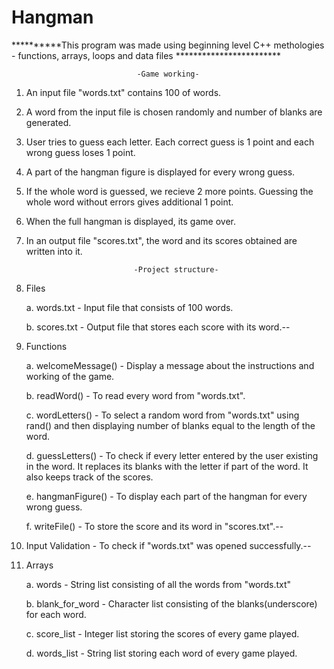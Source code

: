 # Hangman

**********This program was made using beginning level C++ methologies - functions, arrays, loops and data files ************************

                                
                                -Game working-
 
1. An input file "words.txt" contains 100 of words.
2. A word from the input file is chosen randomly and number of blanks are generated.
3. User tries to guess each letter. Each correct guess is 1 point and each wrong guess loses 1 point.
4. A part of the hangman figure is displayed for every wrong guess.
5. If the whole word is guessed, we recieve 2 more points. Guessing the whole word without errors gives additional 1 point.
6. When the full hangman is displayed, its game over.
7. In an output file "scores.txt", the word and its scores obtained are written into it.

                               -Project structure-
                        
 1. Files
    
    a. words.txt        - Input file that consists of 100 words.
    
    b. scores.txt       - Output file that stores each score with its word.--
    
 2. Functions
    
    a. welcomeMessage() - Display a message about the instructions and working of the game.
    
    b. readWord()       - To read every word from "words.txt".
    
    c. wordLetters()    - To select a random word from "words.txt" using rand() and then displaying number of blanks equal to the length                           of the word.
    
    d. guessLetters()   - To check if every letter entered by the user existing in the word. It replaces its blanks with the letter if part                           of the word. It also keeps track of the scores.
    
    e. hangmanFigure()  - To display each part of the hangman for every wrong guess.
    
    f. writeFile()      - To store the score and its word in "scores.txt".--
    
  3. Input Validation   - To check if "words.txt" was opened successfully.--
  
  4. Arrays
     
     a. words           - String list consisting of all the words from "words.txt"
     
     b. blank_for_word  - Character list consisting of the blanks(underscore) for each word.
     
     c. score_list      - Integer list storing the scores of every game played.
     
     d. words_list      - String list storing each word of every game played.


